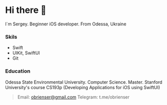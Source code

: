# Hi there 👋
I`m Sergey. Beginner iOS developer. From Odessa, Ukraine

### Skils
* Swift
* UIKit, SwiftUI
* Git

### Education
Odessa State Environmental University. Computer Science. Master.
Stanford University's course CS193p (Developing Applications for iOS using SwiftUI)

>Email: obrienser@gmail.com
>Telegram: t.me/obrienser
